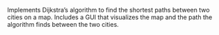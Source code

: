 Implements Dijkstra’s algorithm to find the shortest paths between two cities on a map. Includes a GUI that visualizes the map and the path the algorithm finds between the two cities.
